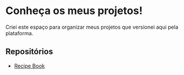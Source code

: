 # Conheça os meus projetos!
Criei este espaço para organizar meus projetos que versionei aqui pela plataforma.

<h2>
   Repositórios
</h2>

<ul>
    <li><a href="https://github.com/nara-leal/RecipeBook">Recipe Book</a></li>
</ul>
